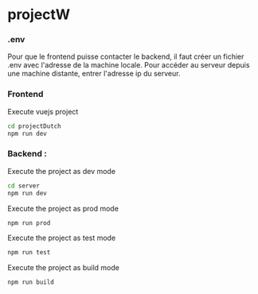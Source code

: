 # projectW

### .env

Pour que le frontend puisse contacter le backend, il faut créer un fichier .env avec l'adresse de la machine locale.
Pour accéder au serveur depuis une machine distante, entrer l'adresse  ip du serveur.

### Frontend

Execute vuejs project

```bash
cd projectDutch
npm run dev
```


### Backend :

Execute the project as dev mode 

```bash
cd server
npm run dev
```

Execute the project as prod mode
```bash
npm run prod
```

Execute the project as test mode
```bash
npm run test
```

Execute the project as build mode
```bash
npm run build
```


